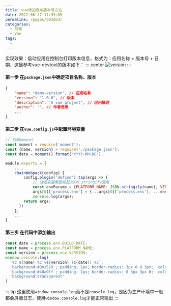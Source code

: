 ```yaml
---
title: vue添加发布版本号方法
date: 2022-06-27 11:59:05
permalink: /pages/a93db4/
categories:
  - 前端
  - Vue
tags:
  - 
---
```


实现效果：启动应用在控制台打印版本信息，格式为：应用名称 + 版本号 + 日期，这里参考vue-devtool的版本如下：
::: center
![version](https://lhost.oss-cn-chengdu.aliyuncs.com/blog/20220811182627.png)
:::

#### 第一步 在`package.json`中确定项目名称、版本
```json
{
	"name": "demo-version", // 应用名称
	"version": "1.0.0", // 版本
	"description": "A vue project", // 应用描述
	"author": "", // 作者信息
	...
}
```


#### 第二步 在`vue.config.js`中配置环境变量
```js
// 依赖moment
const moment = require('moment');
const {name, version} = require('./package.json');
const date = moment().format('YYYY-MM-DD');

module.exports = {
	...,
	chainWebpack(config) {
		config.plugin('define').tap(args => {
			// 注意变量需要搭配JSON.stringify使用
			const envParams = {PLATFORM_NAME: JSON.stringify(name), VERSION: JSON.stringify(version), BUILD_DATE: JSON.stringify(date) }
			args[0]['process.env'] = {...args[0]['process.env'], ...envParams};
			console.log(args);
	    return args;
	  })
	},
	...
}
```

#### 第三步 在代码中添加输出
```js
const date = process.env.BUILD_DATE;
const name = process.env.PLATFORM_NAME;
const version = process.env.VERSION;
window.console.log(
  `%c ${name} %c v${version} (${date}) %c`,
  'background:#001529 ; padding: 1px; border-radius: 3px 0 0 3px;  color: #fff',
  'background:#40a9ff ; padding: 1px; border-radius: 0 3px 3px 0;  color: #fff',
  'background:transparent'
)
```

::: tip
这里使用`window.console.log`而不是`console.log`，是因为生产环境中一般都会屏蔽日志，使用`window.console.log`才能正常输出
:::